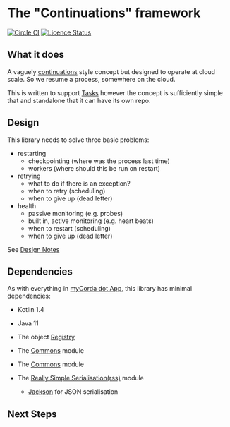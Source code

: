 # The "Continuations" framework

[![Circle CI](https://circleci.com/gh/mycordaapp/continuations.svg?style=shield)](https://circleci.com/gh/mycordaapp/continuations)
[![Licence Status](https://img.shields.io/github/license/mycordaapp/continuations)](https://github.com/mycordaapp/continuations/blob/master/licence.txt)

## What it does

A vaguely [continuations](https://kotlinlang.org/api/latest/jvm/stdlib/kotlin.coroutines/-continuation/) style concept
but designed to operate at cloud scale. So we resume a process, somewhere on the cloud.

This is written to support [Tasks](https://github.com/mycordaapp/tasks) however the concept is sufficiently simple that
and standalone that it can have its own repo.

## Design

This library needs to solve three basic problems:

- restarting
    - checkpointing (where was the process last time)
    - workers (where should this be run on restart)
- retrying
    - what to do if there is an exception?
    - when to retry (scheduling)
    - when to give up (dead letter)
- health
    - passive monitoring (e.g. probes)
    - built in, active monitoring (e.g. heart beats)
    - when to restart (scheduling)
    - when to give up (dead letter)

See [Design Notes](./docs/design-notes.md)


## Dependencies

As with everything in [myCorda dot App](https://mycorda.app), this library has minimal dependencies:

* Kotlin 1.4
* Java 11
* The object [Registry](https://github.com/mycordaapp/registry#readme)
* The [Commons](https://github.com/mycordaapp/commons#readme) module
* The [Commons](https://github.com/mycordaapp/commons#readme) module

* The [Really Simple Serialisation(rss)](https://github.com/mycordaapp/really-simple-serialisation#readme) module
    - [Jackson](https://github.com/FasterXML/jackson) for JSON serialisation

## Next Steps

